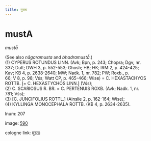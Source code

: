 ```yaml
---
title: मुस्ता
---
```


# mustA

<i>mustā̆</i>  <div n="P" />(See also <i>nāgaramusta</i> and <i>bhadramustā̆.</i>) <div n="P" />(1) <bot>CYPERUS ROTUNDUS LINN.</bot> (Avk; Bpn, p. 243; Chopra; Dgv, nr. <div n="lb" />337; Dutt; DWH 3, p. 552-553; Ghosh; HB; HK; IRM 2, p. 424-425; <div n="lb" />Kav; KB 4, p. 2638-2640; MW; Nadk. 1, nr. 782; PW; Roxb., p. <div n="lb" />66; V 8, p. 98; Vśs; Watt CP, p. 465-466; Wise) = <bot>C. HEXASTACHYOS <div n="lb" />ROTTB.</bot> [= <bot>C. HEXASTYCHOS LINN.</bot>] (Vśs); <div n="P" />(2) <bot>C. SCARIOSUS R. BR.</bot> = <bot>C. PERTENUIS ROXB.</bot> (Avk; Nadk. 1, nr. <div n="lb" />781; Vśs); <div n="P" />(3) [<bot>C. JUNCIFOLIUS ROTTL.</bot>] (Ainslie 2, p. 162-164; Wise); <div n="P" />(4) <bot>KYLLINGA MONOCEPHALA ROTTB.</bot> (KB 4, p. 2634-2635).

lnum: 207

image: [590](https://www.sanskrit-lexicon.uni-koeln.de/scans/csl-apidev/servepdf.php?dict=snp&page=590)

cologne link: [मुस्ता](https://sanskrit-lexicon.uni-koeln.de/scans/csl-apidev/getword.php?dict=snp&key=मुस्ता)

